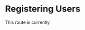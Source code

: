  <!-- ---
layout: default
title: Users
parent: API Reference
has_children: false
nav_order: 6
--- -->
# Registering Users
<script>alert('This route is currently inactive')</script>
This route is currently
<!--
{: .no_toc}  
You can use an http post request to register users on the ChallengeMe system.

## Table Of Contents
{: .no_toc}
- TOC
{:toc}
## single user

### Request

To create a user on ChallengeMe send a `POST` request to:
```
POST http://35.239.15.221:8080/api/v1/webhook/create/single-user
```
With headers as such: 
```JavaScript
Authorization: Bearer eyJhbGciOiJIUzI1NiIsInR5cCI6Ikp // the word "Bearer" followed by your webhook token
```
The request body: (? means optional property)
```JSON
{
  "userName": "david12", // the userName to be used for login.
  "email": "david@email.com",
  "firstName"?: "david", 
  "lastName"?: "diamant",
  "country"?: "israel",
  "city"?: "tel aviv",
  "birthDate"?: "1997/05/07",
  "phoneNumber"?: "0501234567",
  "reasonOfRegistration"?: "challenge my self",
  "githubAccount"?: "davidGit123" //github user name
}
```
### Response
A successful request will receive a a response:
```JSON
{

}
```
### Errors

## Multiple Users

### Request

To create a user on ChallengeMe send a `POST` request to:
```
POST http://35.239.15.221:8080/api/v1/webhook/create/multiple-users
```
With headers as such: 
```JavaScript
Authorization: Bearer eyJhbGciOiJIUzI1NiIsInR5cCI6Ikp // the word "Bearer" followed by your webhook token
```
The request body takes an array of single users, properties like [here](#single-user):
```ts
{
  "users": users[] // an array of users, properties like single user
}
```

### Response
A successful request will receive a a response:
```JSON
{

}
```
### Errors

## Update User Permissions

### Request

To create a user on ChallengeMe send a `PATCH` request to:
```
POST http://35.239.15.221:8080/api/v1/webhook/create/change-permission/:userId
```
params: uuid of user to change
With headers as such: 
```JavaScript
Authorization: Bearer eyJhbGciOiJIUzI1NiIsInR5cCI6Ikp // the word "Bearer" followed by your webhook token
```
The request body takes an array of single users, properties like [here](#single-user):
```ts
{
  "users": [
        {
            "userName": "royTheKing",
            "permission": "student"
        },
        {
            "userName": "suvelocity",
            "permission": "teacher"
        }
    ] // an array of userNames and the new permissions
}
```

### Response
A successful request will receive a a response:
```JSON
{

}
```
### Errors
 -->
